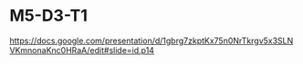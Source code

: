 # M5-D3-T1
https://docs.google.com/presentation/d/1gbrg7zkptKx75n0NrTkrgv5x3SLNVKmnonaKnc0HRaA/edit#slide=id.p14

